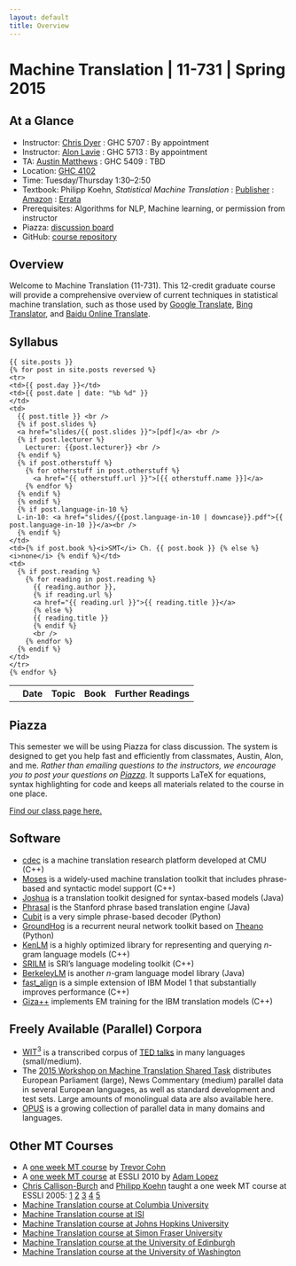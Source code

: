 ```yaml
---
layout: default
title: Overview
---
```

# Machine Translation | 11-731 | Spring 2015

## At a Glance

 * Instructor: [Chris Dyer](http://www.cs.cmu.edu/~cdyer) : GHC 5707 : By appointment
 * Instructor: [Alon Lavie](http://www.cs.cmu.edu/~alavie) : GHC 5713 : By appointment
 * TA: [Austin Matthews](http://armatthews.com/) : GHC 5409 : TBD
 * Location: [GHC 4102](http://www.cmu.edu/computing/class-event/classrooms/gates/4102.html)
 * Time: Tuesday/Thursday 1:30–2:50
 * Textbook: Philipp Koehn, *Statistical Machine Translation* : [Publisher](https://www.cambridge.org/us/catalogue/catalogue.asp?isbn=9780521874151) : [Amazon](http://www.amazon.com/dp/0521874157) : [Errata](http://www.statmt.org/book/errata.html)
 * Prerequisites: Algorithms for NLP, Machine learning, or permission from instructor
 * Piazza: [discussion board](https://piazza.com/cmu/spring2015/11731/home)
 * GitHub: [course repository](https://github.com/clab/sp2015.11-731)

## Overview

Welcome to Machine Translation (11-731). This 12-credit graduate course will provide a comprehensive overview of current techniques in statistical machine translation, such as those used by [Google Translate](http://translate.google.com/), [Bing Translator](http://www.bing.com/translator), and [Baidu Online Translate](http://translate.baidu.com/).

## Syllabus

<table> 
  <tbody>
    <tr><th></th><th><b>Date</b></th><th><b>Topic</b></th><th><b>Book</b></th><th><b>Further Readings</b></th>
    </tr>

    {{ site.posts }}
    {% for post in site.posts reversed %}
    <tr>
    <td>{{ post.day }}</td>
    <td>{{ post.date | date: "%b %d" }}
    </td>
    <td>
      {{ post.title }} <br />
      {% if post.slides %}
      <a href="slides/{{ post.slides }}">[pdf]</a> <br />
      {% if post.lecturer %}
        Lecturer: {{post.lecturer}} <br />
      {% endif %}
      {% if post.otherstuff %}
        {% for otherstuff in post.otherstuff %}
          <a href="{{ otherstuff.url }}">[{{ otherstuff.name }}]</a>
        {% endfor %}
      {% endif %}
      {% endif %}
      {% if post.language-in-10 %}
      L-in-10: <a href="slides/{{post.language-in-10 | downcase}}.pdf">{{ post.language-in-10 }}</a><br />
      {% endif %}
    </td>
    <td>{% if post.book %}<i>SMT</i> Ch. {{ post.book }} {% else %} <i>none</i> {% endif %}</td>
    <td>
      {% if post.reading %}
        {% for reading in post.reading %}
          {{ reading.author }},
          {% if reading.url %}
          <a href="{{ reading.url }}">{{ reading.title }}</a>
          {% else %}
          {{ reading.title }} 
          {% endif %}
          <br />
        {% endfor %}
      {% endif %}
    </td>
    </tr>
    {% endfor %}

  </tbody>
</table>

## Piazza

This semester we will be using Piazza for class discussion. The system is designed to get you help fast and efficiently from classmates, Austin, Alon, and me. *Rather than emailing questions to the instructors, we encourage you to post your questions on [Piazza](https://piazza.com/cmu/spring2015/11731/home)*. It supports LaTeX for equations, syntax highlighting for code and keeps all materials related to the course in one place.

[Find our class page here.](https://piazza.com/cmu/spring2015/11731/home)

## Software

 * [cdec](http://www.cdec-decoder.org/) is a machine translation research platform developed at CMU (C++)
 * [Moses](http://www.statmt.org/moses/) is a widely-used machine translation toolkit that includes phrase-based and syntactic model support (C++)
 * [Joshua](http://cs.jhu.edu/~ccb/joshua/) is a translation toolkit designed for syntax-based models (Java)
 * [Phrasal](http://nlp.stanford.edu/phrasal/) is the Stanford phrase based translation engine (Java)
 * [Cubit](http://www.cis.upenn.edu/~lhuang3/cubit/) is a very simple phrase-based decoder (Python)
 * [GroundHog](https://github.com/lisa-groundhog/GroundHog) is a recurrent neural network toolkit based on [Theano](http://deeplearning.net/software/theano/) (Python)
 * [KenLM](http://kheafield.com/code/kenlm/) is a highly optimized library for representing and querying $n$-gram language models (C++)
 * [SRILM](http://www.speech.sri.com/projects/srilm/) is SRI’s language modeling toolkit (C++)
 * [BerkeleyLM](http://code.google.com/p/berkeleylm/) is another $n$-gram language model library (Java)
 * [fast_align](https://github.com/clab/fast_align) is a simple extension of IBM Model 1 that substantially improves performance (C++)
 * [Giza++](http://code.google.com/p/giza-pp/) implements EM training for the IBM translation models (C++)

## Freely Available (Parallel) Corpora

 * [WIT<sup>3</sup>](https://wit3.fbk.eu/) is a transcribed corpus of [TED talks](http://www.ted.com/talks) in many languages (small/medium).
 * The [2015 Workshop on Machine Translation Shared Task](http://statmt.org/wmt15/translation-task.html) distributes European Parliament (large), News Commentary (medium) parallel data in several European languages, as well as standard development and test sets. Large amounts of monolingual data are also available here.
 * [OPUS](http://opus.lingfil.uu.se/) is a growing collection of parallel data in many domains and languages.

## Other MT Courses

 * A [one week MT course](http://staffwww.dcs.shef.ac.uk/people/T.Cohn/mt/) by [Trevor Cohn](http://staffwww.dcs.shef.ac.uk/people/T.Cohn/)
 * A [one week MT course](http://www.cs.jhu.edu/~alopez/esslli2010.html) at ESSLI 2010 by [Adam Lopez](http://www.cs.jhu.edu/~alopez/)
 * [Chris Callison-Burch](http://www.cs.jhu.edu/~ccb/) and [Philipp Koehn](http://homepages.inf.ed.ac.uk/pkoehn/) taught a one week MT course at ESSLI 2005: [1](http://homepages.inf.ed.ac.uk/pkoehn/publications/esslli-slides-day1.pdf) [2](http://homepages.inf.ed.ac.uk/pkoehn/publications/esslli-slides-day2.pdf) [3](http://homepages.inf.ed.ac.uk/pkoehn/publications/esslli-slides-day3.pdf) [4](http://homepages.inf.ed.ac.uk/pkoehn/publications/esslli-slides-day4.pdf) [5](http://homepages.inf.ed.ac.uk/pkoehn/publications/esslli-slides-day5.pdf)
 * [Machine Translation course at Columbia University](https://sites.google.com/site/comse6998machinetranslation/)
 * [Machine Translation course at ISI](http://nlg.isi.edu/teaching/cs599mt/)
 * [Machine Translation course at Johns Hopkins University](http://mt-class.org/)
 * [Machine Translation course at Simon Fraser University](http://www.cs.sfu.ca/~anoop/teaching/CMPT-882-Fall-2011/)
 * [Machine Translation course at the University of Edinburgh](http://www.inf.ed.ac.uk/teaching/courses/mt/)
 * [Machine Translation course at the University of Washington](https://catalyst.uw.edu/workspace/kristout/20547/123745)

